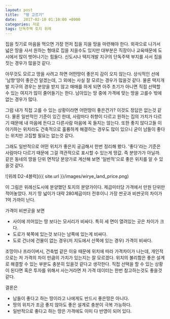 ```yaml
---
layout: post
title:  "땅 고르기"
date:   2017-02-10 01:10:00 +0900
categories: 자료
tags: 단독주택 토지 위례
---
```


집을 짓기로 마음을 먹으면 가장 먼저 집을 지을 땅을 마련해야 한다.
외곽으로 나가서 넓은 땅을 사서 원하는 형태로 집을 지을수도 있지만 대부분은 직장이나 교육때문에 도시에서 많이 벗어나기는 힘들다.
신도시나 택지개발 지구의 단독주택 부지를 사서 집을 짓는 경우가 많을것 같다.

아무것도 모르고 땅을 사려고 하면 어떤땅이 좋은지 감이 오지 않는다.
상식적인 선에 '남향'땅이 좋은건 알겠는데, 그 외에는 사실 잘 모르는 경우가 많을것 같다.
물론 택지개발 지구의 경우는 분양을 받지 않고 매매를 하게 되면 아주 초기가 아니면 직접 선택할 수 있는 여지가 많이 줄어들기는 한다.
남아있는 땅 중에 가격에 맞는 땅을 고를수 밖에 없는 경우가 많다.

그럼 내가 직접 고를 수 있는 상황이라면 어떤땅이 좋은건가?
이것도 정답은 없는것 같다. 물론 일반적인 기준이 있긴 한데, 사람마다 취향이 다르고 원하는 집의 가치가 다르기 때문에 내 마음에 든다고 다른사람 마음에 꼭 들지는 않는다.
또한 좋지 않다고들 이야기하는 위치라도 건축적으로 훌륭하게 해결하는 경우도 많이 있으니 굳이 남들이 좋다는 위치만 고집할 필요는 없는것 같다.

그래도 일반적으로 어떤 위치가 좋은지 궁금해서 한번 정리해 봤다.
'좋다'라는 기준은 사람마다 다르기 때문에 그걸 객관적으로 표시할 수 있는게 땅값. 즉 분양가가 아닐까.
같은 동네의 땅을 단위 면적당 분양가로 계산해 보면 '일반적'으로 좋은 위치를 알 수 있을것 같다.

![위례 D2-4블럭]({{ site.url }}/images/wirye_land_price.png)

이 그림은 위례신도시에 분양했던 토지의 분양가이다. 제곱미터당 가격에서 만원 단위만 적어놓았다.
저기 땅 넓이가 대략 280제곱미터 전후이니 가장 싼곳과 비싼곳의 차이가 1억 가까이 난다.

가격이 비싼곳을 보면  
- 사이에 끼어있는 땅 보다는 모서리가 비싸다. 특히 세 면이 열려있는 곳은 차이가 크다.
- 도로가 북쪽에 있는것 보다는 남쪽에 있는게 비싸다.
- 도로 건너에 건물이 없는 경우(저 지도에서 산쪽에 있는 경우) 가격이 비싸다.
  
조망이나 프라이버시, 건축법 같은 이유 때문에 위치에 따라 가격차이가 나는데, 개인적으로는 저 가격의 차이 만큼의 가치가 있는지는 잘 모르겠다.
위치의 불리함은 좋은 설계로 해결할 수 있는 부분도 충분히 있을것 같다고 생각한다.
직접 선택을 할 수 있는 상황이 된다면 혹은 투자를 위해서 사는거라면 저 가격 데이터는 한번 참고하는것도 좋을것 같다.

결론은  
- 남들이 좋다고 하는 땅이라고 나에게도 반드시 좋은땅은 아니다.  
- 땅의 위치가 조금 좋지 않아도 좋은 설계로 충분이 극복 가능하다.  
- 일반적으로 좋다고 하는 땅은 가격에도 이미 다 반영이 되어 있다.